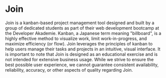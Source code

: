 # Join
Join is a kanban-based project management tool designed and built by a group of dedicated students as part of their web development bootcamp at the Developer Akademie. Kanban, a Japanese term meaning "billboard", is a highly effective method to visualize work, limit work-in-progress, and
maximize efficiency (or flow). Join leverages the principles of kanban to help users manage their tasks and projects in an intuitive, visual interface. It is important to note that Join is designed as an educational exercise and is not intended for extensive business usage. While we strive to ensure the best possible user experience, we cannot
guarantee consistent availability, reliability, accuracy, or other aspects of quality regarding Join.

